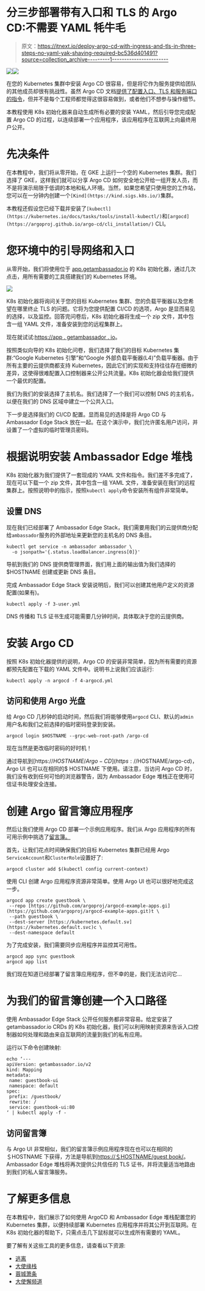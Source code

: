 # 分三步部署带有入口和 TLS 的 Argo CD:不需要 YAML 牦牛毛

> 原文：<https://itnext.io/deploy-argo-cd-with-ingress-and-tls-in-three-steps-no-yaml-yak-shaving-required-bc536d401491?source=collection_archive---------1----------------------->

![](img/7e5efacc43fba8ea2c89d413e2c18579.png)![](img/502be062d98cee39fbfbb17a260606dc.png)

在您的 Kubernetes 集群中安装 Argo CD 很容易，但是将它作为服务提供给团队的其他成员却很有挑战性。虽然 Argo CD 文档[提供了配置入口、TLS 和服务端口的指令](https://argoproj.github.io/argo-cd/operator-manual/ingress/)，但并不是每个工程师都觉得这很容易做到，或者他们不想参与操作细节。

本教程使用 K8s 初始化器来自动生成所有必要的安装 YAML，然后引导您完成配置 Argo CD 的过程，以连续部署一个应用程序，该应用程序在互联网上向最终用户公开。

# 先决条件

在本教程中，我们将从零开始，在 GKE 上运行一个空的 Kubernetes 集群。我们选择了 GKE，这样我们就可以分享 Argo CD 如何安全地公开给一组开发人员，而不是将演示局限于低调的本地和私人环境。当然，如果您希望只使用您的工作站，您可以在一分钟内创建一个`[Kind](https://kind.sigs.k8s.io/)`集群。

本教程还假设您已经下载并安装了`[kubectl](https://kubernetes.io/docs/tasks/tools/install-kubectl/)`和`[argocd](https://argoproj.github.io/argo-cd/cli_installation/)` CLI。

# 您环境中的引导网络和入口

从零开始，我们将使用位于 [app.getambassador.io](https://app.getambassador.io) 的 K8s 初始化器，通过几次点击，用所有需要的工具搭建我们的 Kubernetes 环境。

![](img/a754e21f206e68b532c1cc8c0b807b7f.png)

K8s 初始化器将询问关于您的目标 Kubernetes 集群、您的负载平衡器以及您希望在哪里终止 TLS 的问题。它将为您提供配置 CI/CD 的选项，Argo 是显而易见的选择，以及监控。回答完问卷后，K8s 初始化器将生成一个 zip 文件，其中包含一组 YAML 文件，准备安装到您的远程集群上。

现在就试试:[https://app . getambassador . io](https://app.getambassador.io/)。

按照类似向导的 K8s 初始化问卷，我们选择了我们的目标 Kubernetes 集群:“Google Kubernetes 引擎”和“Google 外部负载平衡器(L4)”负载平衡器。由于所有主要的云提供商都支持 Kubernetes，因此它们的实现和支持往往存在细微的差异，这使得很难配置入口控制器来公开公共流量。K8s 初始化器会给我们提供一个最优的配置。

我们为我们的安装选择了主机名。我们选择了一个我们可以控制 DNS 的主机名，以便在我们的 DNS 区域中建立一个公共入口。

下一步是选择我们的 CI/CD 配置。显而易见的选择是将 Argo CD 与 Ambassador Edge Stack 放在一起。在这个演示中，我们允许匿名用户访问，并设置了一个虚拟的临时管理员密码。

# 根据说明安装 Ambassador Edge 堆栈

K8s 初始化器为我们提供了一套现成的 YAML 文件和指令。我们差不多完成了，现在可以下载一个 zip 文件，其中包含一组 YAML 文件，准备安装在我们的远程集群上。按照说明中的指示，按照`kubectl apply`命令安装所有组件非常简单。

## 设置 DNS

现在我们已经部署了 Ambassador Edge Stack，我们需要用我们的云提供商分配给`ambassador`服务的外部地址来更新您的主机名的 DNS 条目。

```
kubectl get service -n ambassador ambassador \
  -o jsonpath='{.status.loadBalancer.ingress[0]}'
```

导航到我们的 DNS 提供商管理界面，我们用上面的输出值为我们选择的$HOSTNAME 创建或更新 DNS 条目。

完成 Ambassador Edge Stack 安装说明后，我们可以创建其他用户定义的资源配置(如果有)。

```
kubectl apply -f 3-user.yml
```

DNS 传播和 TLS 证书生成可能需要几分钟时间，具体取决于您的云提供商。

# 安装 Argo CD

按照 K8s 初始化器提供的说明，Argo CD 的安装非常简单，因为所有需要的资源都预先配置在下载的 YAML 文件中。说明书上说我们应该运行:

```
kubectl apply -n argocd -f 4-argocd.yml
```

## 访问和使用 Argo 光盘

给 Argo CD 几秒钟的启动时间，然后我们将能够使用`argocd` CLI、默认的`admin`用户名和我们之前选择的临时密码登录到安装。

```
argocd login $HOSTNAME --grpc-web-root-path /argo-cd
```

现在当然是更改临时密码的好时机！

通过导航到[https://$HOSTNAME/Argo-CD](https://$HOSTNAME/argo-cd)，Argo UI 也可以在相同的$ HOSTNAME 下使用。请注意，当访问 Argo CD 时，我们没有收到任何可怕的浏览器警告，因为 Ambassador Edge 堆栈正在使用可信证书处理安全连接。

# 创建 Argo 留言簿应用程序

然后让我们使用 Argo CD 部署一个示例应用程序。我们从 Argo 应用程序的所有可用示例中挑选了[留言簿。](https://github.com/argoproj/argocd-example-apps)

首先，让我们花点时间确保我们的目标 Kubernetes 集群已经用 Argo `ServiceAccount`和`ClusterRole`设置好了:

```
argocd cluster add $(kubectl config current-context)
```

使用 CLI 创建 Argo 应用程序资源非常简单。使用 Argo UI 也可以很好地完成这一步。

```
argocd app create guestbook \
 --repo [https://github.com/argoproj/argocd-example-apps.gi](https://github.com/argoproj/argocd-example-apps.git)t \
 --path guestbook \
 --dest-server [https://kubernetes.default.sv](https://kubernetes.default.svc)c \
 --dest-namespace default
```

为了完成安装，我们需要同步应用程序并监控其可用性。

```
argocd app sync guestbook
argocd app list
```

我们现在知道已经部署了留言簿应用程序，但不幸的是，我们无法访问它…

# 为我们的留言簿创建一个入口路径

使用 Ambassador Edge Stack 公开任何服务都非常容易。给定安装了 getambassador.io CRDs 的 K8s 初始化器，我们可以利用映射资源来告诉入口控制器如何处理和路由来自互联网的流量到我们的私有应用。

运行以下命令创建映射:

```
echo ‘---
apiVersion: getambassador.io/v2
kind: Mapping
metadata:
 name: guestbook-ui
 namespace: default
spec:
 prefix: /guestbook/
 rewrite: /
 service: guestbook-ui:80
‘ | kubectl apply -f -
```

## 访问留言簿

与 Argo UI 非常相似，我们的留言簿示例应用程序现在也可以在相同的＄HOSTNAME 下获得，方法是导航到[https://＄HOSTNAME/guest book/](https://$HOSTNAME/guestbook/)。Ambassador Edge 堆栈将再次提供公共信任的 TLS 证书，并将流量适当地路由到我们的私人留言簿服务。

# 了解更多信息

在本教程中，我们展示了如何使用 ArgoCD 和 Ambassador Edge 堆栈配置您的 Kubernetes 集群，以便持续部署 Kubernetes 应用程序并将其公开到互联网。在 K8s 初始化器的帮助下，只需点击几下鼠标就可以生成所有需要的 YAML。

要了解有关这些工具的更多信息，请查看以下资源:

*   [逃离](https://argoproj.github.io/argo/)
*   [大使缘栈](https://www.getambassador.io)
*   [蓉城萧条](https://argoproj.github.io/community/join-slack)
*   [大使懈频道](http://d6e.co/slack)